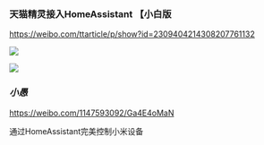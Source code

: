 ### 天猫精灵接入HomeAssistant 【小白版
https://weibo.com/ttarticle/p/show?id=2309404214308207761132

![](https://wx4.sinaimg.cn/large/4466e184gy1fp273zhodfj20a90fdwfq.jpg)

![](https://wx2.sinaimg.cn/large/4466e184gy1fp2760saqcj20aj0ie40g.jpg)

### _小愚_
https://weibo.com/1147593092/Ga4E4oMaN

通过HomeAssistant完美控制小米设备
